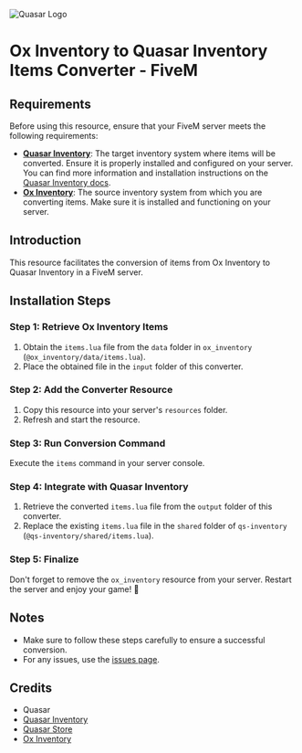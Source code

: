 ![Quasar Logo](https://cdn.tebex.io/store/1044584/templates/150612/assets/f8188b8b77ed91fbf1c4b73d2869b46da16004f7.png?updated=497d56ad074cc29061da64cd7d1cae08422b3107c6fe8074fd6ef3a03c552ae6 "Quasar Logo")

# Ox Inventory to Quasar Inventory Items Converter - FiveM

## Requirements
Before using this resource, ensure that your FiveM server meets the following requirements:

- **[Quasar Inventory](https://buy.quasar-store.com/package/5677336)**: The target inventory system where items will be converted. Ensure it is properly installed and configured on your server. You can find more information and installation instructions on the [Quasar Inventory docs](https://docs.quasar-store.com/assets-and-guides/inventory).
- **[Ox Inventory](https://github.com/overextended/ox_inventory)**: The source inventory system from which you are converting items. Make sure it is installed and functioning on your server.

## Introduction
This resource facilitates the conversion of items from Ox Inventory to Quasar Inventory in a FiveM server.

## Installation Steps

### Step 1: Retrieve Ox Inventory Items
1. Obtain the `items.lua` file from the `data` folder in `ox_inventory` (`@ox_inventory/data/items.lua`).
2. Place the obtained file in the `input` folder of this converter.

### Step 2: Add the Converter Resource
1. Copy this resource into your server's `resources` folder.
2. Refresh and start the resource.

### Step 3: Run Conversion Command
Execute the `items` command in your server console.

### Step 4: Integrate with Quasar Inventory
1. Retrieve the converted `items.lua` file from the `output` folder of this converter.
2. Replace the existing `items.lua` file in the `shared` folder of `qs-inventory` (`@qs-inventory/shared/items.lua`).

### Step 5: Finalize
Don't forget to remove the `ox_inventory` resource from your server.
Restart the server and enjoy your game! 🎊

## Notes
- Make sure to follow these steps carefully to ensure a successful conversion.
- For any issues, use the [issues page](https://github.com/AdrianoTxr/items-ox-to-qs/issues).

## Credits
- Quasar
- [Quasar Inventory](https://buy.quasar-store.com/package/5677336)
- [Quasar Store](https://discord.com/invite/quasarstore)
- [Ox Inventory](https://github.com/overextended/ox_inventory)
